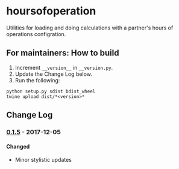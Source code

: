 # hoursofoperation

Utilities for loading and doing calculations with a partner's hours of operations configration.

## For maintainers: How to build

1. Increment `__version__` in `__version.py`.
2. Update the Change Log below.
3. Run the following:

```
python setup.py sdist bdist_wheel
twine upload dist/*<version>*
```

## Change Log
### [0.1.5] - 2017-12-05
#### Changed
- Minor stylistic updates

[0.1.5]: https://github.com/Brightmd/hoursofoperation/tree/0.1.5

